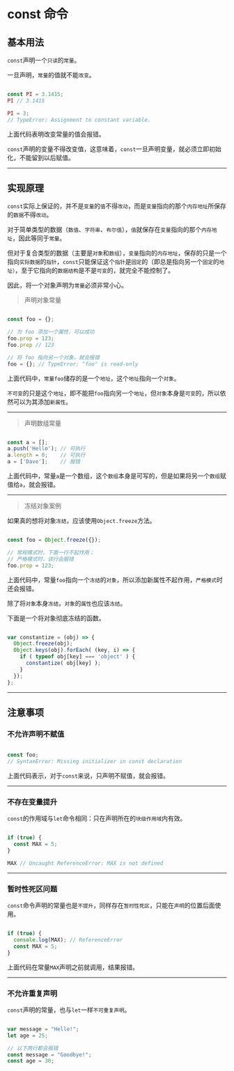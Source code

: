 # const 命令

## 基本用法

`const`声明一个`只读`的`常量`。

一旦声明，`常量`的值就不能`改变`。

```javascript

const PI = 3.1415;
PI // 3.1415

PI = 3;
// TypeError: Assignment to constant variable.
```

上面代码表明改变常量的值会报错。

`const`声明的变量不得改变值，这意味着，`const`一旦声明变量，就必须立即初始化，不能留到以后赋值。

---

## 实现原理

`const`实际上保证的，并不是`变量`的`值`不得`改动`，而是`变量`指向的那个`内存地址`所保存的`数据`不得`改动`。

对于简单类型的数据（`数值`、`字符串`、`布尔值`），`值`就保存在`变量`指向的那个`内存地址`，因此等同于`常量`。

但对于复合类型的数据（主要是`对象`和`数组`），`变量`指向的`内存地址`，保存的只是一个指向`实际数据`的`指针`，`const`只能保证这个`指针`是`固定`的（即总是指向另一个`固定`的`地址）`，至于它指向的`数据结构`是不是`可变`的，就完全不能控制了。

因此，将一个对象声明为`常量`必须非常小心。

> 声明对象常量

```javascript

const foo = {};

// 为 foo 添加一个属性，可以成功
foo.prop = 123;
foo.prop // 123

// 将 foo 指向另一个对象，就会报错
foo = {}; // TypeError: "foo" is read-only
```

上面代码中，`常量foo`储存的是一个`地址`，这个`地址`指向一个`对象`。

`不可变`的只是这个`地址`，即不能把`foo`指向另一个`地址`，但`对象`本身是`可变`的，所以依然可以为其添加`新属性`。

  ---

> 声明数组常量

```javascript

const a = [];
a.push('Hello'); // 可执行
a.length = 0;    // 可执行
a = ['Dave'];    // 报错
```

上面代码中，常量`a`是一个数组，这个`数组`本身是可写的，但是如果将另一个`数组`赋值给`a`，就会报错。

  ---

> 冻结对象案例

如果真的想将对象`冻结`，应该使用`Object.freeze`方法。

```javascript

const foo = Object.freeze({});

// 常规模式时，下面一行不起作用；
// 严格模式时，该行会报错
foo.prop = 123;
```

上面代码中，常量`foo`指向一个`冻结`的`对象`，所以添加新属性不起作用，`严格模式`时还会报错。

除了将`对象`本身`冻结`，`对象`的`属性`也应该`冻结`。

下面是一个将对象彻底冻结的函数。

```javascript

var constantize = (obj) => {
  Object.freeze(obj);
  Object.keys(obj).forEach( (key, i) => {
    if ( typeof obj[key] === 'object' ) {
      constantize( obj[key] );
    }
  });
};
```

---

## 注意事项

### 不允许声明不赋值 

```javascript

const foo;
// SyntaxError: Missing initializer in const declaration
```

上面代码表示，对于`const`来说，只声明不赋值，就会报错。

  ---

### 不存在变量提升

`const`的作用域与`let`命令相同：只在声明所在的`块级作用域`内有效。

```javascript

if (true) {
  const MAX = 5;
}

MAX // Uncaught ReferenceError: MAX is not defined
```

  ---

### 暂时性死区问题

`const`命令声明的常量也是`不提升`，同样存在`暂时性死区`，只能在`声明`的位置后面使用。

```javascript

if (true) {
  console.log(MAX); // ReferenceError
  const MAX = 5;
}
```

上面代码在常量`MAX`声明之前就调用，结果报错。

  ---

### 不允许重复声明

`const`声明的常量，也与`let`一样`不可重复声明`。

```javascript

var message = "Hello!";
let age = 25;

// 以下两行都会报错
const message = "Goodbye!";
const age = 30;
```
